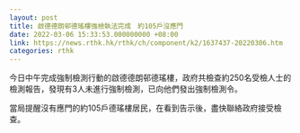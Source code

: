 ```yaml
---
layout: post
title: 啟德德朗邨德瑤樓強檢執法完成　約105戶沒應門
date: 2022-03-06 15:33:53.000000000 +08:00
link: https://news.rthk.hk/rthk/ch/component/k2/1637437-20220306.htm
categories: rthk
---
```


今日中午完成強制檢測行動的啟德德朗邨德瑤樓，政府共檢查約250名受檢人士的檢測報告，發現有3人未進行強制檢測，已向他們發出強制檢測令。

當局提醒沒有應門的約105戶德瑤樓居民，在看到告示後，盡快聯絡政府接受檢查。
